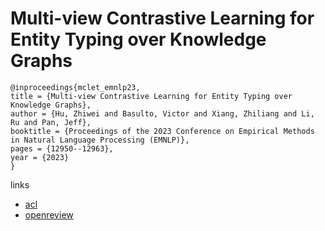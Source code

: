 # Multi-view Contrastive Learning for Entity Typing over Knowledge Graphs

```
@inproceedings{mclet_emnlp23,
title = {Multi-view Contrastive Learning for Entity Typing over Knowledge Graphs},
author = {Hu, Zhiwei and Basulto, Victor and Xiang, Zhiliang and Li, Ru and Pan, Jeff},
booktitle = {Proceedings of the 2023 Conference on Empirical Methods in Natural Language Processing (EMNLP)},
pages = {12950--12963},
year = {2023}
}
```

links
- [acl](https://aclanthology.org/2023.emnlp-main.800)
- [openreview](https://openreview.net/forum?id=BrqDTTga8J)
